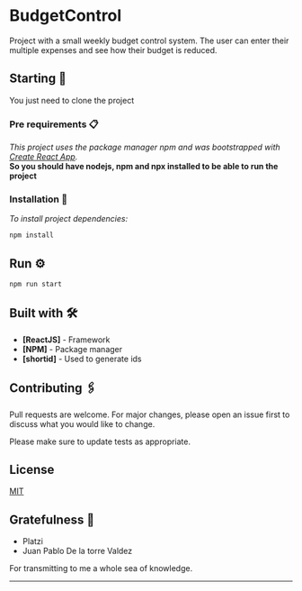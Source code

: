 # BudgetControl

Project with a small weekly budget control system. The user can enter their multiple expenses and see how their budget is reduced.

## Starting 🚀

You just need to clone the project

### Pre requirements 📋

_This project uses the package manager npm and was bootstrapped with [Create React App](https://github.com/facebook/create-react-app)._  
**So you should have nodejs, npm and npx installed to be able to run the project**

### Installation 🔧

_To install project dependencies:_

```bash
npm install
```

## Run ⚙️

```bash
npm run start
```

## Built with 🛠️

- **[ReactJS]** - Framework
- **[NPM]** - Package manager
- **[shortid]** - Used to generate ids

## Contributing 🖇️

Pull requests are welcome. For major changes, please open an issue first to discuss what you would like to change.

Please make sure to update tests as appropriate.

## License

[MIT](https://choosealicense.com/licenses/mit/)

## Gratefulness 🎁

- Platzi
- Juan Pablo De la torre Valdez

For transmitting to me a whole sea of ​​knowledge.

---
